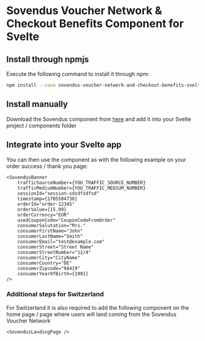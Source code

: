 # Sovendus Voucher Network & Checkout Benefits Component for Svelte

## Install through npmjs

Execute the following command to install it through npm:

```bash
npm install --save sovendus-voucher-network-and-checkout-benefits-svelte
```

## Install manually

Download the Sovendus component from [here](https://raw.githubusercontent.com/Sovendus-GmbH/Sovendus-Voucher-Network-and-Checkout-Benefits-Component-for-Svelte/main/src/lib/SovendusBanner.svelte) and add it into your Svelte project / components folder

## Integrate into your Svelte app

You can then use the component as with the following example on your order success / thank you page:

```svelte
<SovendusBanner
	trafficSourceNumber={YOU_TRAFFIC_SOURCE_NUMBER}
	trafficMediumNumber={YOU_TRAFFIC_MEDIUM_NUMBER}
	sessionId="session-sdsdfsdfsd"
	timestamp={1705504738}
	orderId="order-12345"
	orderValue={15.99}
	orderCurrency="EUR"
	usedCouponCode="CouponCodeFromOrder"
	consumerSalutation="Mrs."
	consumerFirstName="John"
	consumerLastName="Smith"
	consumerEmail="test@example.com"
	consumerStreet="Street Name"
	consumerStreetNumber="12/4"
	consumerCity="CityName"
	consumerCountry="DE"
	consumerZipcode="94419"
	consumerYearOfBirth={1991}
/>
```

### Additional steps for Switzerland

For Switzerland it is also required to add the following component on the home page / page where users will land coming from the Sovendus Voucher Network

```svelte
<SovendusLandingPage />
```
